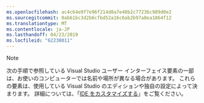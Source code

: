 ```yaml
---
ms.openlocfilehash: ac4c64e9f7e96f214d8a7e40b2c77236c989d0e2
ms.sourcegitcommit: 0ab61bc3d2b6cfbd52a16c6ab2b97a8ea1864f12
ms.translationtype: MT
ms.contentlocale: ja-JP
ms.lasthandoff: 04/23/2019
ms.locfileid: "62238011"
---
```

> [!NOTE]
>  次の手順で参照している Visual Studio ユーザー インターフェイス要素の一部は、お使いのコンピューターでは名前や場所が異なる場合があります。 これらの要素は、使用している Visual Studio のエディションや独自の設定によって決まります。 詳細については、「[IDE をカスタマイズする](/visualstudio/ide/personalizing-the-visual-studio-ide)」をご覧ください。